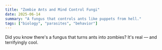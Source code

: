 ```yaml
---
title: "Zombie Ants and Mind Control Fungi"
date: 2025-06-14
summary: "A fungus that controls ants like puppets from hell."
tags: ["biology", "parasites", "behavior"]
---
```


Did you know there's a fungus that turns ants into zombies? It's real — and terrifyingly cool.
